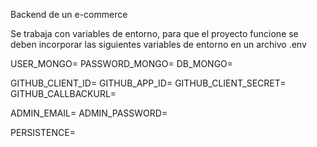 Backend de un e-commerce

Se trabaja con variables de entorno, para que el proyecto funcione se deben incorporar las siguientes variables de entorno en un archivo .env

USER_MONGO=
PASSWORD_MONGO=
DB_MONGO=

GITHUB_CLIENT_ID=
GITHUB_APP_ID=
GITHUB_CLIENT_SECRET=
GITHUB_CALLBACKURL=

ADMIN_EMAIL=
ADMIN_PASSWORD=

PERSISTENCE=